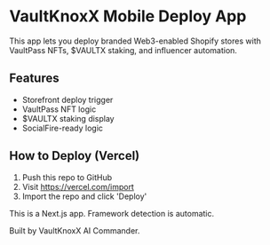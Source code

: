 # VaultKnoxX Mobile Deploy App

This app lets you deploy branded Web3-enabled Shopify stores with VaultPass NFTs, $VAULTX staking, and influencer automation.

## Features
- Storefront deploy trigger
- VaultPass NFT logic
- $VAULTX staking display
- SocialFire-ready logic

## How to Deploy (Vercel)
1. Push this repo to GitHub
2. Visit https://vercel.com/import
3. Import the repo and click 'Deploy'

This is a Next.js app. Framework detection is automatic.

Built by VaultKnoxX AI Commander.
